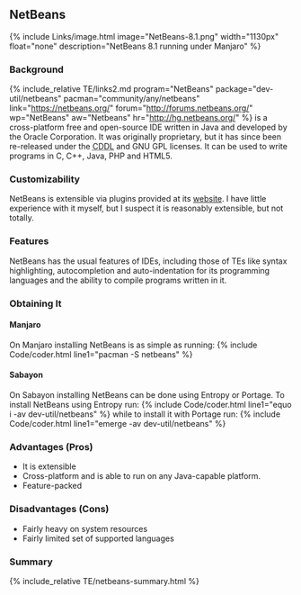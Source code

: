 ## NetBeans
{% include Links/image.html image="NetBeans-8.1.png" width="1130px" float="none" description="NetBeans 8.1 running under Manjaro" %}

### Background
{% include_relative TE/links2.md program="NetBeans" package="dev-util/netbeans" pacman="community/any/netbeans" link="https://netbeans.org/" forum="http://forums.netbeans.org/" wp="NetBeans" aw="Netbeans" hr="http://hg.netbeans.org/" %} is a cross-platform free and open-source IDE written in Java and developed by the Oracle Corporation. It was originally proprietary, but it has since been re-released under the <abbr title="Common Development and Distribution License">CDDL</abbr> and GNU GPL licenses. It can be used to write programs in C, C++, Java, PHP and HTML5.

### Customizability
NetBeans is extensible via plugins provided at its [website](http://plugins.netbeans.org/PluginPortal/). I have little experience with it myself, but I suspect it is reasonably extensible, but not totally.

### Features
NetBeans has the usual features of IDEs, including those of TEs like syntax highlighting, autocompletion and auto-indentation for its programming languages and the ability to compile programs written in it.

### Obtaining It
#### Manjaro
On Manjaro installing NetBeans is as simple as running: {% include Code/coder.html line1="pacman -S netbeans" %}

#### Sabayon
On Sabayon installing NetBeans can be done using Entropy or Portage. To install NetBeans using Entropy run:
{% include Code/coder.html line1="equo i -av dev-util/netbeans" %}
while to install it with Portage run:
{% include Code/coder.html line1="emerge -av dev-util/netbeans" %}

### Advantages (Pros)
* It is extensible
* Cross-platform and is able to run on any Java-capable platform.
* Feature-packed

### Disadvantages (Cons)
* Fairly heavy on system resources
* Fairly limited set of supported languages

### Summary
{% include_relative TE/netbeans-summary.html %}
